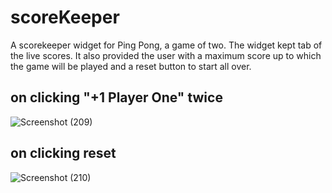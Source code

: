 # scoreKeeper
A scorekeeper widget for Ping Pong, a game of two. The widget kept tab of the live scores. It also
provided the user with a maximum score up to which the game will be played and a reset button to
start all over.
## on clicking "+1 Player One" twice
![Screenshot (209)](https://user-images.githubusercontent.com/98201597/198878577-68e30b00-4a4a-4dd3-ba11-88b1f4b7c864.png)

## on clicking reset
![Screenshot (210)](https://user-images.githubusercontent.com/98201597/198878590-4e5794bc-8b63-40b7-9017-b42227a31a40.png)
